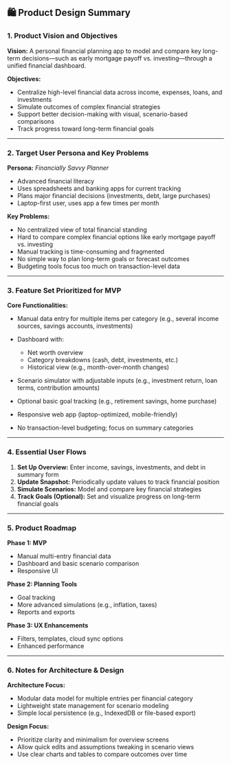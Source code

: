 ## 🛍️ Product Design Summary

### **1. Product Vision and Objectives**

**Vision:**
A personal financial planning app to model and compare key long-term decisions—such as early mortgage payoff vs. investing—through a unified financial dashboard.

**Objectives:**

* Centralize high-level financial data across income, expenses, loans, and investments
* Simulate outcomes of complex financial strategies
* Support better decision-making with visual, scenario-based comparisons
* Track progress toward long-term financial goals

---

### **2. Target User Persona and Key Problems**

**Persona:**
*Financially Savvy Planner*

* Advanced financial literacy
* Uses spreadsheets and banking apps for current tracking
* Plans major financial decisions (investments, debt, large purchases)
* Laptop-first user, uses app a few times per month

**Key Problems:**

* No centralized view of total financial standing
* Hard to compare complex financial options like early mortgage payoff vs. investing
* Manual tracking is time-consuming and fragmented
* No simple way to plan long-term goals or forecast outcomes
* Budgeting tools focus too much on transaction-level data

---

### **3. Feature Set Prioritized for MVP**

**Core Functionalities:**

* Manual data entry for multiple items per category (e.g., several income sources, savings accounts, investments)
* Dashboard with:

  * Net worth overview
  * Category breakdowns (cash, debt, investments, etc.)
  * Historical view (e.g., month-over-month changes)
* Scenario simulator with adjustable inputs (e.g., investment return, loan terms, contribution amounts)
* Optional basic goal tracking (e.g., retirement savings, home purchase)
* Responsive web app (laptop-optimized, mobile-friendly)
* No transaction-level budgeting; focus on summary categories

---

### **4. Essential User Flows**

1. **Set Up Overview:** Enter income, savings, investments, and debt in summary form
2. **Update Snapshot:** Periodically update values to track financial position
3. **Simulate Scenarios:** Model and compare key financial strategies
4. **Track Goals (Optional):** Set and visualize progress on long-term financial goals

---

### **5. Product Roadmap**

**Phase 1: MVP**

* Manual multi-entry financial data
* Dashboard and basic scenario comparison
* Responsive UI

**Phase 2: Planning Tools**

* Goal tracking
* More advanced simulations (e.g., inflation, taxes)
* Reports and exports

**Phase 3: UX Enhancements**

* Filters, templates, cloud sync options
* Enhanced performance

---

### **6. Notes for Architecture & Design**

**Architecture Focus:**

* Modular data model for multiple entries per financial category
* Lightweight state management for scenario modeling
* Simple local persistence (e.g., IndexedDB or file-based export)

**Design Focus:**

* Prioritize clarity and minimalism for overview screens
* Allow quick edits and assumptions tweaking in scenario views
* Use clear charts and tables to compare outcomes over time
